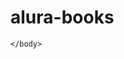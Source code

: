 # alura-books
<!DOCTYPE html>
<html>
    <head>
    <meta charset="UTF-8">
        <meta name="viewport" content="width=device-width, initial-scale=1.0">
        <title>AluraBooks</title>
    </head>
    <body>
    </body>
</html>
    </head>
    <body>

    </body>
</html>